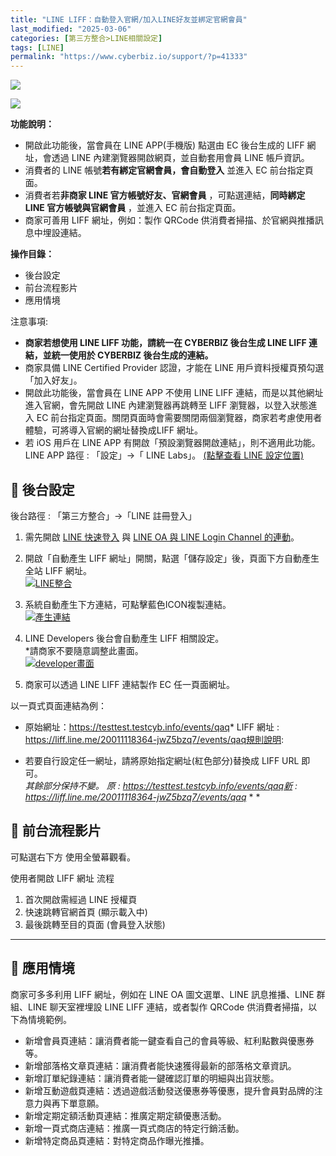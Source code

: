 ```yaml
---
title: "LINE LIFF：自動登入官網/加入LINE好友並綁定官網會員"
last_modified: "2025-03-06"
categories: [第三方整合>LINE相關設定]
tags: [LINE]
permalink: "https://www.cyberbiz.io/support/?p=41333"
---
```


![](https://www.cyberbiz.io/support/wp-content/uploads/適用站別.png)

[![](https://www.cyberbiz.io/support/wp-content/uploads/台灣站.png)](https://www.cyberbiz.io/support/?page_id=2490)

**功能說明：**  

* 開啟此功能後，當會員在 LINE APP(手機版) 點選由 EC 後台生成的 LIFF 網址，會透過 LINE 內建瀏覽器開啟網頁，並自動套用會員 LINE 帳戶資訊。
* 消費者的 LINE 帳號**若有綁定官網會員，會自動登入** 並進入 EC 前台指定頁面。
* 消費者若**非商家 LINE 官方帳號好友、官網會員** ，可點選連結，**同時綁定 LINE 官方帳號與官網會員** ，並進入 EC 前台指定頁面。
* 商家可善用 LIFF 網址，例如：製作 QRCode 供消費者掃描、於官網與推播訊息中埋設連結。

**操作目錄：**

* 後台設定
* 前台流程影片
* 應用情境

注意事項:  

* **商家若想使用 LINE LIFF 功能，請統一在 CYBERBIZ 後台生成 LINE LIFF 連結，並統一使用於 CYBERBIZ 後台生成的連結。**
* 商家具備 LINE Certified Provider 認證，才能在 LINE 用戶資料授權頁預勾選「加入好友」。
* 開啟此功能後，當會員在 LINE APP 不使用 LINE LIFF 連結，而是以其他網址進入官網，會先開啟 LINE 內建瀏覽器再跳轉至 LIFF 瀏覽器，以登入狀態進入 EC 前台指定頁面。關閉頁面時會需要關閉兩個瀏覽器，商家若考慮使用者體驗，可將導入官網的網址替換成LIFF 網址。
* 若 iOS 用戶在 LINE APP 有開啟「預設瀏覽器開啟連結」，則不適用此功能。  
LINE APP 路徑 : 「設定」→「 LINE Labs」。 [(點擊查看 LINE
設定位置)](https://www.cyberbiz.io/support/wp-content/uploads/LINE-快速登入-LIFF會員自動登入04.jpeg)

## 📌 後台設定


後台路徑 :  「第三方整合」→「LINE 註冊登入」  


1. 需先開啟 [LINE 快速登入](https://www.cyberbiz.io/support/?p=675) 與 [LINE OA 與 LINE Login Channel 的連動](https://www.cyberbiz.io/support/?p=675#lineoa)。


2. 開啟「自動產生 LIFF 網址」開關，點選「儲存設定」後，頁面下方自動產生全站 LIFF 網址。  
[![LINE整合](https://www.cyberbiz.io/support/wp-content/uploads/LINE-快速登入-LIFF會員自動登入01.png)](https://www.cyberbiz.io/support/wp-content/uploads/LINE-快速登入-LIFF會員自動登入01.png)



3. 系統自動產生下方連結，可點擊藍色ICON複製連結。  
[![產生連結](https://www.cyberbiz.io/support/wp-content/uploads/LINE-快速登入-LIFF會員自動登入02.png)](https://www.cyberbiz.io/support/wp-content/uploads/LINE-快速登入-LIFF會員自動登入02.png)



4. LINE Developers 後台會自動產生 LIFF 相關設定。  
*請商家不要隨意調整此畫面。  
[![developer畫面](https://www.cyberbiz.io/support/wp-content/uploads/LINE-快速登入-LIFF會員自動登入03.png)](https://www.cyberbiz.io/support/wp-content/uploads/LINE-快速登入-LIFF會員自動登入03.png)



5. 商家可以透過 LINE LIFF 連結製作 EC 任一頁面網址。   

以一頁式頁面連結為例：

* 原始網址：https://testtest.testcyb.info/events/qaq* LIFF 網址 : https://liff.line.me/20011118364-jwZ5bzq7/events/qaq規則說明:  

* 若要自行設定任一網址，請將原始指定網址(紅色部分)替換成 LIFF URL 即可。   
*其餘部分保持不變。
原 : https://testtest.testcyb.info/events/qaq新 : https://liff.line.me/20011118364-jwZ5bzq7/events/qaq* * *

## 📌 前台流程影片



可點選右下方 使用全螢幕觀看。


使用者開啟 LIFF 網址 流程

1. 首次開啟需經過 LINE 授權頁
2. 快速跳轉官網首頁 (顯示載入中)
3. 最後跳轉至目的頁面 (會員登入狀態)

* * *

## 📌 應用情境


商家可多多利用 LIFF 網址，例如在 LINE OA 圖文選單、LINE 訊息推播、LINE 群組、LINE 聊天室裡埋設 LINE LIFF
連結，或者製作 QRCode 供消費者掃描，以下為情境範例。  


* 新增會員頁連結：讓消費者能一鍵查看自己的會員等級、紅利點數與優惠券等。
* 新增部落格文章頁連結：讓消費者能快速獲得最新的部落格文章資訊。
* 新增訂單紀錄連結：讓消費者能一鍵確認訂單的明細與出貨狀態。
* 新增互動遊戲頁連結：透過遊戲活動發送優惠券等優惠，提升會員對品牌的注意力與再下單意願。
* 新增定期定額活動頁連結：推廣定期定額優惠活動。
* 新增一頁式商店連結：推廣一頁式商店的特定行銷活動。
* 新增特定商品頁連結：對特定商品作曝光推播。


